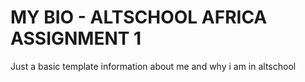 # MY BIO - ALTSCHOOL AFRICA ASSIGNMENT 1

Just a basic template information about me and why i am in altschool
